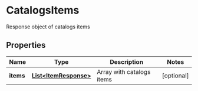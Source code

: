 

# CatalogsItems

Response object of catalogs items

## Properties

| Name | Type | Description | Notes |
|------------ | ------------- | ------------- | -------------|
|**items** | [**List&lt;ItemResponse&gt;**](ItemResponse.md) | Array with catalogs items |  [optional] |



